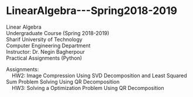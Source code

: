 # LinearAlgebra---Spring2018-2019
Linear Algebra <br />
Undergraduate Course (Spring 2018-2019) <br />
Sharif University of Technology <br />
Computer Engineering Department <br />
Instructor: Dr. Negin Bagherpour  <br />
Practical Assignments (Python) <br />


Assignments: <br /> 
    HW2: Image Compression Using SVD Decomposition and Least Squared Sum Problem Solving Using QR Decomposition <br />
    HW3: Solving a Optimization Problem Using QR Decomposition <br />